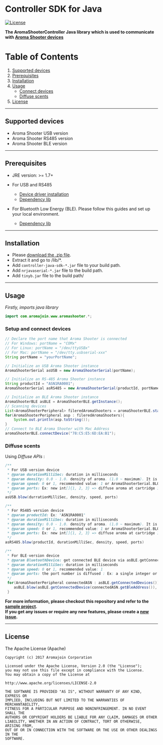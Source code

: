 # Controller SDK for Java

[![License](https://img.shields.io/badge/license-Apache%202-4EB1BA.svg?style=flat-square)](https://www.apache.org/licenses/LICENSE-2.0.html)

**The AromaShooterController Java library which is used to communicate with [Aroma Shooter devices](https://aromajoin.com/hardware/shooters/aroma-shooter-1)**  

# Table of Contents
1. [Supported devices](https://github.com/aromajoin/controller-sdk-java#supported-devices)  
2. [Prerequisites](https://github.com/aromajoin/controller-sdk-java#prerequisites)
3. [Installation](https://github.com/aromajoin/controller-sdk-java#installation)
4. [Usage](https://github.com/aromajoin/controller-sdk-java#usage)
    * [Connect devices](https://github.com/aromajoin/controller-sdk-java#connect-devices)
    * [Diffuse scents](https://github.com/aromajoin/controller-sdk-java#diffuse-scents)
5. [License](https://github.com/aromajoin/controller-sdk-android#license)

---

## Supported devices
* Aroma Shooter USB version
* Aroma Shooter RS485 version
* Aroma Shooter BLE version
---

## Prerequisites
* JRE version: >= 1.7+
* For USB and RS485
    * [Device driver installation](http://www.ftdichip.com/Drivers/VCP.html)
    * [Dependency lib](https://github.com/NeuronRobotics/nrjavaserial)

* For Bluetooth Low Energy (BLE). Please follow this guides and set up your local environment.
    * [Dependency lib](https://github.com/intel-iot-devkit/tinyb)

---

## Installation  

* Please [download the .zip file](https://github.com/aromajoin/controller-sdk-java/releases/).
* Extract it and go to /lib/*.
* Add `controller-java-sdk-*.jar` file to your build path.
* Add `nrjavaserial-*.jar` file to the build path.
* Add `tinyb.jar` file to the build path/

---

## Usage  

*Firstly, imports java library*
```Java
import com.aromajoin.www.aromashooter.*;
```
### Setup and connect devices

```Java
// Declare the port name that Aroma Shooter is connected
// For Windows: portName = "COMx"
// For Linux: portName = "/dev/ttyUSBx"
// For Mac: portName = "/dev/tty.usbserial-xxx"
String portName = "yourPortName";

// Initialize an USB Aroma Shooter instance
AromaShooterSerial asUSB = new AromaShooterSerial(portName);

// Initialize an RS-485 Aroma Shooter instance
String productId = "ASN1RA0001";
AromaShooterSerial asRS485 = new AromaShooterSerial(productId, portName);

// Initialize an BLE Aroma Shooter instance
AromaShooterBLE asBLE = AromaShooterBLE.getInstance();
// Scanning devices
List<AromaShooterPeripheral> fileredAromaShooters = aromaShooterBLE.startScanning();
for(AromaShooterPeripheral asp : fileredAromaShooters){
    System.out.println(asp.toString());
}
// Connect to BLE Aroma Shooter with Mac Address
aromaShooterBLE.connectDevice("78:C5:E5:6D:EA:B1");

```
### Diffuse scents 

Using *Diffuse APIs*  :
```Java
/**
 * For USB-version device
 * @param durationMilliSec: duration in milliseconds
 * @param density: 0.0 - 1.0. density of aroma. (1.0 ~ maximum). It is recommended to set to `1.0`.
 * @param speed: 0 or 1, recommended value: 1 or AromaShooterSerial.BLOWING_SPEED_MAX
 * @param ports: Ex: new int[]{1, 2, 3} => diffuse aroma at cartridge 1, 2, and 3. Port number is 1 ~ 7.
 */
asUSB.blow(durrationMilliSec, density, speed, ports)  

/**
 * For RS485-version device
 * @param productId: Ex: "ASN1RA0001"
 * @param durationMilliSec: duration in milliseconds
 * @param density: 0.0 - 1.0. density of aroma. (1.0 ~ maximum). It is recommended to set to `1.0`.
 * @param speed: 0 or 1, recommended value: 1 or AromaShooterSerial.BLOWING_SPEED_MAX
 * @param ports: Ex: new int[]{1, 2, 3} => diffuse aroma at cartridge 1, 2, and 3. Port number is 1 ~ 7.
 */
asRS485.blow(productId, durationMilliSec, density, speed, ports)

/**
 * For BLE-version device
 * @param BluetoothDevice: get connected BLE device via asBLE.getConnectedDevice(macAddress)
 * @param durationMilliSec: duration in milliseconds
 * @param speed: 0 or 1, recommended value: 1
 * @param ports: the port number is diffused : Ex: a single integer or int array such as new int[]{1, 2, 3}
 */
 for(AromaShooterPeripheral connectedASN : asBLE.getConnectedDevices()){
    asBLE.blow(asBLE.getConnectedDevice(connectedASN.getBleAddress()), durationMilliSec, speed, 2);
 }

``` 

**For more information, please checkout this repository and refer to the [sample project](https://github.com/aromajoin/controller-sdk-java/tree/master/Sample).**  
**If you get any issues or require any new features, please create a [new issue](https://github.com/aromajoin/controller-sdk-java/issues).**

---
## License  

The Apache License (Apache)

    Copyright (c) 2017 Aromajoin Corporation

    Licensed under the Apache License, Version 2.0 (the "License");
    you may not use this file except in compliance with the License.
    You may obtain a copy of the License at

    http://www.apache.org/licenses/LICENSE-2.0

    THE SOFTWARE IS PROVIDED "AS IS", WITHOUT WARRANTY OF ANY KIND, EXPRESS OR
    IMPLIED, INCLUDING BUT NOT LIMITED TO THE WARRANTIES OF MERCHANTABILITY,
    FITNESS FOR A PARTICULAR PURPOSE AND NONINFRINGEMENT. IN NO EVENT SHALL THE
    AUTHORS OR COPYRIGHT HOLDERS BE LIABLE FOR ANY CLAIM, DAMAGES OR OTHER
    LIABILITY, WHETHER IN AN ACTION OF CONTRACT, TORT OR OTHERWISE, ARISING FROM,
    OUT OF OR IN CONNECTION WITH THE SOFTWARE OR THE USE OR OTHER DEALINGS IN THE
    SOFTWARE.
